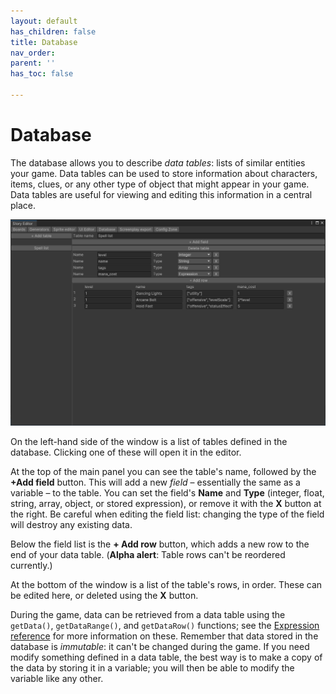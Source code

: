 ```yaml
---
layout: default
has_children: false
title: Database
nav_order: 
parent: ''
has_toc: false

---
```

# Database

The database allows you to describe _data tables_: lists of similar entities your game. Data tables can be used to store information about characters, items, clues, or any other type of object that might appear in your game. Data tables are useful for viewing and editing this information in a central place.

![](/assets/images/spell-list.png)

On the left-hand side of the window is a list of tables defined in the database. Clicking one of these will open it in the editor.

At the top of the main panel you can see the table's name, followed by the **+Add field** button. This will add a new _field_ – essentially the same as a variable – to the table. You can set the field's **Name** and **Type** (integer, float, string, array, object, or stored expression), or remove it with the **X** button at the right. Be careful when editing the field list: changing the type of the field will destroy any existing data.

Below the field list is the **+ Add row** button, which adds a new row to the end of your data table. (**Alpha alert**: Table rows can't be reordered currently.)

At the bottom of the window is a list of the table's rows, in order. These can be edited here, or deleted using the **X** button.

During the game, data can be retrieved from a data table using the `getData()`, `getDataRange()`, and `getDataRow()` functions; see the [Expression reference](/docs/expression-reference/ "Expression reference") for more information on these. Remember that data stored in the database is _immutable_: it can't be changed during the game. If you need modify something defined in a data table, the best way is to make a copy of the data by storing it in a variable; you will then be able to modify the variable like any other.